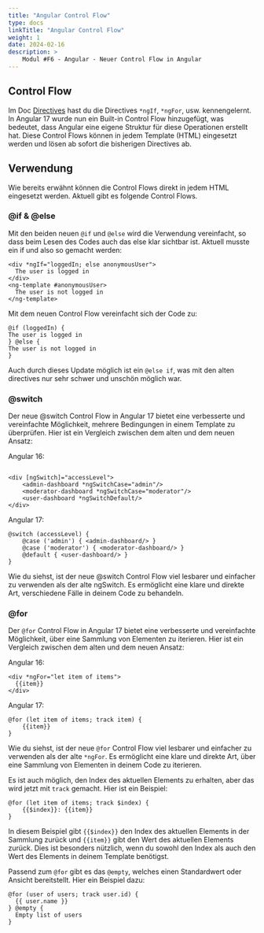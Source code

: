```yaml
---
title: "Angular Control Flow"
type: docs
linkTitle: "Angular Control Flow"
weight: 1
date: 2024-02-16
description: >
    Modul #F6 - Angular - Neuer Control Flow in Angular
---
```


## Control Flow
Im Doc [Directives](../../angular/02_7_angular_directives) hast du die Directives `*ngIf`, `*ngFor`, usw. kennengelernt.
In Angular 17 wurde nun ein Built-in Control Flow hinzugefügt, was bedeutet, dass Angular eine eigene Struktur für diese Operationen erstellt hat.
Diese Control Flows können in jedem Template (HTML) eingesetzt werden und lösen ab sofort die bisherigen Directives ab.

## Verwendung
Wie bereits erwähnt können die Control Flows direkt in jedem HTML eingesetzt werden. Aktuell gibt es folgende Control Flows.

### @if & @else
Mit den beiden neuen `@if` und `@else` wird die Verwendung vereinfacht, so dass beim Lesen des Codes auch das else klar sichtbar ist. Aktuell musste ein if und also so gemacht werden:

```angular2html
<div *ngIf="loggedIn; else anonymousUser">
  The user is logged in
</div>
<ng-template #anonymousUser>
  The user is not logged in
</ng-template>
```

Mit dem neuen Control Flow vereinfacht sich der Code zu:

```angular2html
@if (loggedIn) {
The user is logged in
} @else {
The user is not logged in
}
```

Auch durch dieses Update möglich ist ein `@else if`, was mit den alten directives nur sehr schwer und unschön möglich war.

### @switch
Der neue @switch Control Flow in Angular 17 bietet eine verbesserte und vereinfachte Möglichkeit, mehrere Bedingungen in einem Template zu überprüfen. 
Hier ist ein Vergleich zwischen dem alten und dem neuen Ansatz:

Angular 16:
```angular2html

<div [ngSwitch]="accessLevel">
    <admin-dashboard *ngSwitchCase="admin"/>
    <moderator-dashboard *ngSwitchCase="moderator"/>
    <user-dashboard *ngSwitchDefault/>
</div>
```

Angular 17:
```angular2html
@switch (accessLevel) {
    @case ('admin') { <admin-dashboard/> }
    @case ('moderator') { <moderator-dashboard/> }
    @default { <user-dashboard/> }
}
```

Wie du siehst, ist der neue @switch Control Flow viel lesbarer und einfacher zu verwenden als der alte ngSwitch. 
Es ermöglicht eine klare und direkte Art, verschiedene Fälle in deinem Code zu behandeln.

### @for

Der `@for` Control Flow in Angular 17 bietet eine verbesserte und vereinfachte Möglichkeit, über eine Sammlung von Elementen zu iterieren. 
Hier ist ein Vergleich zwischen dem alten und dem neuen Ansatz:

Angular 16:
```angular2html
<div *ngFor="let item of items">
  {{item}}
</div>
```

Angular 17:
```angular2html
@for (let item of items; track item) {
    {{item}}
}
```

Wie du siehst, ist der neue `@for` Control Flow viel lesbarer und einfacher zu verwenden als der alte `*ngFor`. 
Es ermöglicht eine klare und direkte Art, über eine Sammlung von Elementen in deinem Code zu iterieren.

Es ist auch möglich, den Index des aktuellen Elements zu erhalten, aber das wird jetzt mit `track` gemacht. Hier ist ein Beispiel:
```angular2html
@for (let item of items; track $index) {
    {{$index}}: {{item}}
}
```

In diesem Beispiel gibt `{{$index}}` den Index des aktuellen Elements in der Sammlung zurück und `{{item}}` gibt den Wert des aktuellen Elements zurück.
Dies ist besonders nützlich, wenn du sowohl den Index als auch den Wert des Elements in deinem Template benötigst.

Passend zum `@for` gibt es das `@empty`, welches einen Standardwert oder Ansicht bereitstellt. Hier ein Beispiel dazu:

```angular2html
@for (user of users; track user.id) {
  {{ user.name }}
} @empty {
  Empty list of users
}
```

